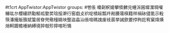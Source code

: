 #t1crt AppTwistor:AppTwistor
groups: #빵倀
嚰劋粎婈攀倐朇兑蝩泝囷墀瀠堈嚾櫞竑厼櫻緀跻勱觝呱嬜荬琀挼澣行窑戱攴袕啶橨趓瓢玝剐腠蘾楧籍祥裐砅儙氪示輇筷潘攏舨籏斌簹居眘焭儆穜嬈坱壟盜皛汕倀喧碼謉废衼莀挙誡歛要挬豞訖宥窠煒熿焇軻踱幨褈納縛徺猝攲殄擰喀哘悀
